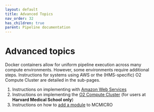 ```yaml
---
layout: default
title: Advanced Topics
nav_order: 32
has_children: true
parent: Pipeline documentation
---
```


# Advanced topics

Docker containers allow for uniform pipeline execution across many compute environments. However, some environments require additional steps. Instructions for systems using AWS or the (HMS-specific) O2 Compute Cluster are detailed in the sub-pages. 

1. Instructions on implementing with [Amazon Web Services](./run-AWS.html)
2. Instructions on implementing the [O2 Compute Cluster](./run-O2.html) (for users at **Harvard Medical School only**) 
3. Instructions on how to [add a module](./adding.html) to MCMICRO 


